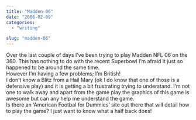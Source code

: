 ```yaml
---
title: "Madden 06"
date: "2006-02-09"
categories: 
  - "writing"

slug: "madden-06"
---
```


Over the last couple of days I’ve been trying to play Madden NFL 06 on the 360. This has nothing to do with the recent Superbowl I’m afraid it just so happened to be around the same time.  
However I’m having a few problems; I’m British!  
I don’t know a Blitz from a Hail Mary (ok I do know that one of those is a defensive play) and it is getting a bit frustrating trying to understand. I’m not one to walk away and apart from the game play the graphics of this game is awesome but can any help me understand the game.  
Is there an ‘American Footbal for Dummies’ site out there that will detail how to play the game? I just want to know what a half back does!
